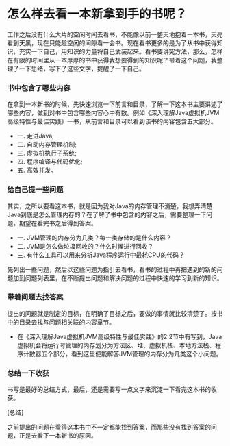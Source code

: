 # 怎么样去看一本新拿到手的书呢？

工作之后没有什么大片的空闲时间去看书，不能像以前一整天地抱着一本书，天亮看到天黑，现在只能趁空闲的间隙看一会书。现在看书更多的是为了从书中获得知识，充实一下自己，用知识的力量将自己武装起来。看书要讲究方法，那么，怎样在有限的时间里从一本厚厚的书中获得我想要得到的知识呢？带着这个问题，我整理了一下思绪，写下了这些文字，提醒了一下自己。<br>

### 书中包含了哪些内容

在拿到一本新书的时候，先快速浏览一下前言和目录，了解一下这本书主要讲述了哪些内容，做到对书中包含哪些内容心中有数。例如《深入理解Java虚拟机JVM高级特性与最佳实践》一书，从前言和目录可以看到该书的内容包含五大部分。<br>

* 一. 走进Java;<br>
* 二. 自动内存管理机制;<br>
* 三. 虚拟机执行子系统;<br>
* 四. 程序编译与代码优化;<br>
* 五. 高效并发。<br>

### 给自己提一些问题

其实，之所以要看这本书，就是因为我对Java的内存管理不清楚，我想弄清楚Java到底是怎么管理内存的？在了解了书中包含的内容之后，需要整理一下问题，期望在看完书之后得到答案。<br>

* 一. JVM管理的内存分为几类？每一类存储的是什么内容？<br>
* 二. JVM是怎么做垃圾回收的？什么时候进行回收？<br>
* 三. 有什么工具可以用来分析Java程序运行中最耗CPU的代码？<br>

先列出一些问题，然后以这些问题为指引去看书，看书的过程中再把遇到的新的问题加到问题列表里，在不断提出问题和解决问题的过程中快速的学习到新的知识。<br>

### 带着问题去找答案

提出的问题就是制定的目标，在明确了目标之后，要做的事情就比较清楚了。按书中的目录去找与问题相关联的内容章节。<br>

* 在《深入理解Java虚拟机JVM高级特性与最佳实践》的2.2节中有写到，Java虚拟机会将运行时管理的内存划分为方法区、堆、虚拟机栈、本地方法栈、程序计数器五个部分，看到这里便能解答JVM管理的内存分为几类这个小问题。<br>

### 总结一下收获

书写是最好的总结方式，最后，还是需要写一点文字来沉淀一下看完这本书的收获。<br>

[总结]<br>

之前提出的问题在看得这本书中不一定都能找到答案，而那些没有找到答案的问题，正是去看下一本新书的原因。<br>
